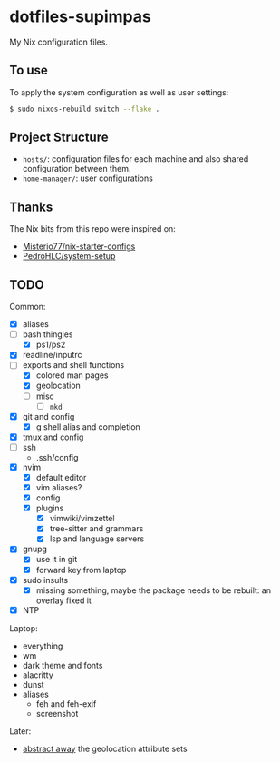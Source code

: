 # dotfiles-supimpas

My Nix configuration files.

## To use

To apply the system configuration as well as user settings:

```bash
$ sudo nixos-rebuild switch --flake .
```

## Project Structure

- `hosts/`: configuration files for each machine and also shared configuration
  between them.
- `home-manager/`: user configurations

## Thanks

The Nix bits from this repo were inspired on:
- [Misterio77/nix-starter-configs](https://github.com/Misterio77/nix-starter-configs/)
- [PedroHLC/system-setup](https://github.com/PedroHLC/system-setup/)

## TODO

Common:
- [x] aliases
- [ ] bash thingies
	- [x] ps1/ps2
- [x] readline/inputrc
- [ ] exports and shell functions
	- [x] colored man pages
	- [x] geolocation
	- [ ] misc
		- [ ] `mkd`
- [x] git and config
	- [x] g shell alias and completion
- [x] tmux and config
- [ ] ssh
	- .ssh/config
- [x] nvim
	- [x] default editor
	- [x] vim aliases?
	- [x] config
	- [x] plugins
		- [x] vimwiki/vimzettel
		- [x] tree-sitter and grammars
		- [x] lsp and language servers
- [x] gnupg
	- [x] use it in git
	- [x] forward key from laptop
- [x] sudo insults
	- [x] missing something, maybe the package needs to be rebuilt: an
	  overlay fixed it
- [x] NTP

Laptop:
- everything
- wm
- dark theme and fonts
- alacritty
- dunst
- aliases
	- feh and feh-exif
	- screenshot


Later:
- [abstract away](https://nixos.org/manual/nixos/stable/index.html#sec-module-abstractions)
  the geolocation attribute sets
